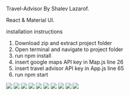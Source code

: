 Travel-Advisor By Shalev Lazarof.

React & Material UI.

installation instructions
1. Download zip and extract project folder
2. Open terminal and navigate to project folder
3. run npm install
4. insert google maps API key in Map.js line 26
5. insert travel advisor API key in App.js line 65
6. run npm start

![](https://github.com/ShalevL/Travel-Advisor/blob/main/1.png)
![](https://github.com/ShalevL/Travel-Advisor/blob/main/2.png)
![](https://github.com/ShalevL/Travel-Advisor/blob/main/3.png)
![](https://github.com/ShalevL/Travel-Advisor/blob/main/4.png)
![](https://github.com/ShalevL/Travel-Advisor/blob/main/5.png)
![](https://github.com/ShalevL/Travel-Advisor/blob/main/6.png)
![](https://github.com/ShalevL/Travel-Advisor/blob/main/7.png)
![](https://github.com/ShalevL/Travel-Advisor/blob/main/8.png)
![](https://github.com/ShalevL/Travel-Advisor/blob/main/9.png)
![](https://github.com/ShalevL/Travel-Advisor/blob/main/10.png)


